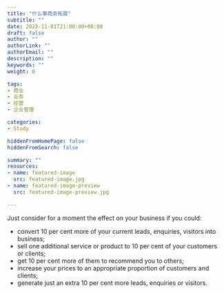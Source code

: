 ```yaml
---
title: "什么事商务拓展"
subtitle: ""
date: 2022-11-01T21:00:00+08:00
draft: false
author: ""
authorLink: ""
authorEmail: ""
description: ""
keywords: ""
weight: 0

tags:
- 商业
- 业务
- 经营
- 企业管理

categories:
- Study

hiddenFromHomePage: false
hiddenFromSearch: false

summary: ""
resources:
- name: featured-image
  src: featured-image.jpg
- name: featured-image-preview
  src: featured-image-preview.jpg

---
```


Just consider for a moment the effect on your business if you could:

* convert 10 per cent more of your current leads, enquiries, visitors into business;
*  sell one additional service or product to 10 per cent of your customers or clients;
* get 10 per cent more of them to recommend you to others;
*  increase your prices to an appropriate proportion of customers and clients;
* generate just an extra 10 per cent more leads, enquiries or visitors.